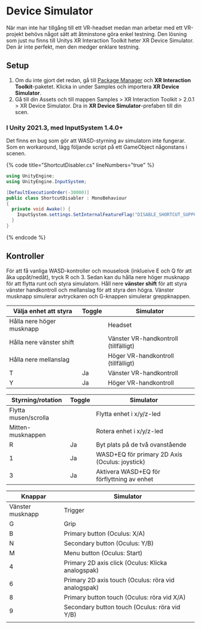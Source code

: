 # Device Simulator

När man inte har tillgång till ett VR-headset medan man arbetar med ett VR-projekt behövs något sätt att åtminstone göra enkel testning. Den lösning som just nu finns till Unitys XR Interaction Toolkit heter XR Device Simulator. Den är inte perfekt, men den medger enklare testning.

## Setup

1. Om du inte gjort det redan, gå till [Package Manager](../../andra-funktioner/package-manager.md) och **XR Interaction Toolkit**-paketet. Klicka in under Samples och importera **XR Device Simulator**.
2. Gå till din Assets och till mappen Samples > XR Interaction Toolkit > 2.0.1 > XR Device Simulator. Dra in **XR Device Simulator**-prefaben till din scen.

### I Unity 2021.3, med InputSystem 1.4.0+

Det finns en bug som gör att WASD-styrning av simulatorn inte fungerar. Som en workaround, lägg följande script på ett GameObject någonstans i scenen.

{% code title="ShortcutDisabler.cs" lineNumbers="true" %}
```csharp
using UnityEngine;
using UnityEngine.InputSystem;

[DefaultExecutionOrder(-30000)]
public class ShortcutDisabler : MonoBehaviour
{
  private void Awake() {
    InputSystem.settings.SetInternalFeatureFlag("DISABLE_SHORTCUT_SUPPORT", true);
  }
}
```
{% endcode %}

## Kontroller

För att få vanliga WASD-kontroller och mouselook (inklueive E och Q för att åka uppåt/nedåt), tryck R och 3. Sedan kan du hålla nere höger musknapp för att flytta runt och styra simulatorn. Håll nere **vänster shift** för att styra vänster handkontroll och mellanslag för att styra den högra. Vänster musknapp simulerar avtryckaren och G-knappen simulerar greppknappen.

| Välja enhet att styra     | Toggle | Simulator                             |
| ------------------------- | ------ | ------------------------------------- |
| Hålla nere höger musknapp |        | Headset                               |
| Hålla nere vänster shift  |        | Vänster VR-handkontroll (tillfälligt) |
| Hålla nere mellanslag     |        | Höger VR-handkontroll (tillfälligt)   |
| T                         | Ja     | Vänster VR-handkontroll               |
| Y                         | Ja     | Höger VR-handkontroll                 |

| Styrning/rotation    | Toggle | Simulator                                      |
| -------------------- | ------ | ---------------------------------------------- |
| Flytta musen/scrolla |        | Flytta enhet i x/y/z-led                       |
| Mitten-musknappen    |        | Rotera enhet i x/y/z-led                       |
| R                    | Ja     | Byt plats på de två ovanstående                |
| 1                    | Ja     | WASD+EQ för primary 2D Axis (Oculus: joystick) |
| 3                    | Ja     | Aktivera WASD+EQ för förflyttning av enhet     |

| Knappar          | Simulator                                           |
| ---------------- | --------------------------------------------------- |
| Vänster musknapp | Trigger                                             |
| G                | Grip                                                |
| B                | Primary button (Oculus: X/A)                        |
| N                | Secondary button (Oculus: Y/B)                      |
| M                | Menu button (Oculus: Start)                         |
| 4                | Primary 2D axis click (Oculus: Klicka analogspak)   |
| 6                | Primary 2D axis touch (Oculus: röra vid analogspak) |
| 8                | Primary button touch (Oculus: röra vid X/A)         |
| 9                | Secondary button touch (Oculus: röra vid Y/B)       |
|                  |                                                     |
